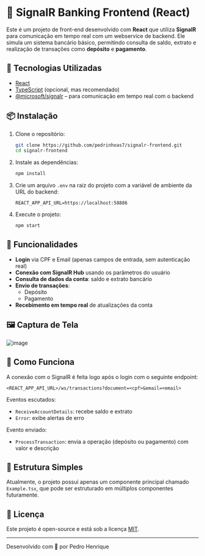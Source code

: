# 💸 SignalR Banking Frontend (React)

Este é um projeto de front-end desenvolvido com **React** que utiliza **SignalR** para comunicação em tempo real com um webservice de backend. Ele simula um sistema bancário básico, permitindo consulta de saldo, extrato e realização de transações como **depósito** e **pagamento**.

## 🚀 Tecnologias Utilizadas

- [React](https://reactjs.org/)
- [TypeScript](https://www.typescriptlang.org/) (opcional, mas recomendado)
- [@microsoft/signalr](https://www.npmjs.com/package/@microsoft/signalr) – para comunicação em tempo real com o backend

## 📦 Instalação

1. Clone o repositório:
   ```bash
   git clone https://github.com/pedrinhoas7/signalr-frontend.git
   cd signalr-frontend
   ```

2. Instale as dependências:
   ```bash
   npm install
   ```

3. Crie um arquivo `.env` na raiz do projeto com a variável de ambiente da URL do backend:
   ```
   REACT_APP_API_URL=https://localhost:58886
   ```

4. Execute o projeto:
   ```bash
   npm start
   ```

## 🧪 Funcionalidades

- **Login** via CPF e Email (apenas campos de entrada, sem autenticação real)
- **Conexão com SignalR Hub** usando os parâmetros do usuário
- **Consulta de dados da conta**: saldo e extrato bancário
- **Envio de transações**:
  - Depósito
  - Pagamento
- **Recebimento em tempo real** de atualizações da conta

## 🖼️ Captura de Tela

![image](https://github.com/user-attachments/assets/8049e702-cb0a-4b66-8ad1-d65a96f7dfaf)


## 🧠 Como Funciona

A conexão com o SignalR é feita logo após o login com o seguinte endpoint:
```
<REACT_APP_API_URL>/ws/transactions?document=<cpf>&email=<email>
```

Eventos escutados:
- `ReceiveAccountDetails`: recebe saldo e extrato
- `Error`: exibe alertas de erro

Evento enviado:
- `ProcessTransaction`: envia a operação (depósito ou pagamento) com valor e descrição

## 📁 Estrutura Simples

Atualmente, o projeto possui apenas um componente principal chamado `Example.tsx`, que pode ser estruturado em múltiplos componentes futuramente.


## 📄 Licença

Este projeto é open-source e está sob a licença [MIT](LICENSE).

---

Desenvolvido com 💙 por Pedro Henrique

